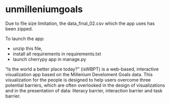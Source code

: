 # unmilleniumgoals

Due to file size limitation, the data_final_02.csv which the app uses has been zipped. 

To launch the app: 
* unzip this file,
* install all requirements in requirements.txt
* launch cherrypy app in manage.py

“Is the world a better place today?” (isWBPT) is a web-based, interactive visualization app based on the Millenium Develoment Goals data. This visualization for the people is designed to help users overcome three potential barriers, which are often overlooked in the design of visualizations and in the presentation of data: literacy barrier, interaction barrier and task barrier.
